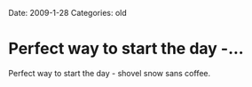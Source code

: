 Date: 2009-1-28
Categories: old

# Perfect way to start the day -...

Perfect way to start the day - shovel snow sans coffee.
